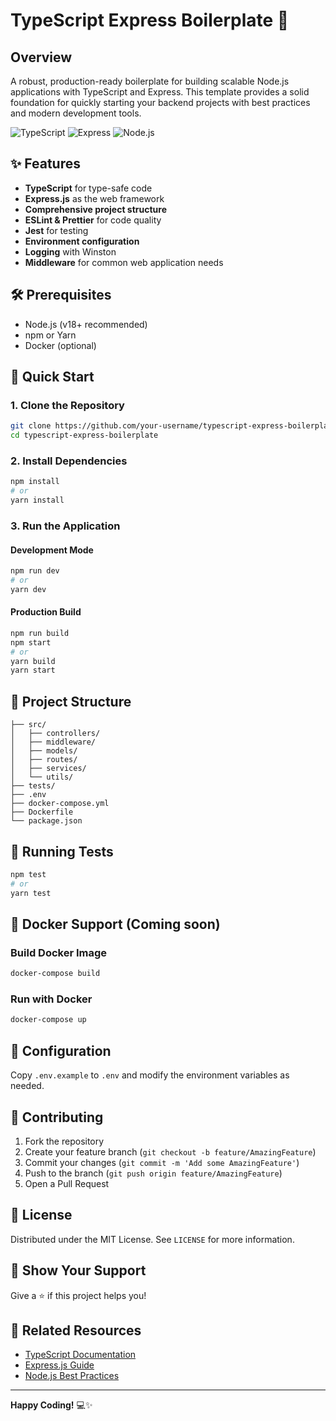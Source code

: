 # TypeScript Express Boilerplate 🚀

## Overview

A robust, production-ready boilerplate for building scalable Node.js applications with TypeScript and Express. This template provides a solid foundation for quickly starting your backend projects with best practices and modern development tools.

![TypeScript](https://img.shields.io/badge/TypeScript-3178C6?style=for-the-badge&logo=typescript&logoColor=white)
![Express](https://img.shields.io/badge/Express-000000?style=for-the-badge&logo=express&logoColor=white)
![Node.js](https://img.shields.io/badge/Node.js-339933?style=for-the-badge&logo=nodedotjs&logoColor=white)

## ✨ Features

- **TypeScript** for type-safe code
- **Express.js** as the web framework
- **Comprehensive project structure**
- **ESLint & Prettier** for code quality
- **Jest** for testing
- **Environment configuration**
- **Logging** with Winston
- **Middleware** for common web application needs

## 🛠 Prerequisites

- Node.js (v18+ recommended)
- npm or Yarn
- Docker (optional)

## 🚦 Quick Start

### 1. Clone the Repository

```bash
git clone https://github.com/your-username/typescript-express-boilerplate.git
cd typescript-express-boilerplate
```

### 2. Install Dependencies

```bash
npm install
# or
yarn install
```

### 3. Run the Application

#### Development Mode

```bash
npm run dev
# or
yarn dev
```

#### Production Build

```bash
npm run build
npm start
# or
yarn build
yarn start
```

## 📂 Project Structure

```
├── src/
│   ├── controllers/
│   ├── middleware/
│   ├── models/
│   ├── routes/
│   ├── services/
│   └── utils/
├── tests/
├── .env
├── docker-compose.yml
├── Dockerfile
└── package.json
```

## 🧪 Running Tests

```bash
npm test
# or
yarn test
```

## 🐳 Docker Support (Coming soon)

### Build Docker Image

```bash
docker-compose build
```

### Run with Docker

```bash
docker-compose up
```

## 🔧 Configuration

Copy `.env.example` to `.env` and modify the environment variables as needed.

## 🤝 Contributing

1. Fork the repository
2. Create your feature branch (`git checkout -b feature/AmazingFeature`)
3. Commit your changes (`git commit -m 'Add some AmazingFeature'`)
4. Push to the branch (`git push origin feature/AmazingFeature`)
5. Open a Pull Request

## 📜 License

Distributed under the MIT License. See `LICENSE` for more information.

## 🌟 Show Your Support

Give a ⭐️ if this project helps you!

## 🔗 Related Resources

- [TypeScript Documentation](https://www.typescriptlang.org/)
- [Express.js Guide](https://expressjs.com/)
- [Node.js Best Practices](https://github.com/goldbergyoni/nodebestpractices)

---

**Happy Coding!** 💻✨
